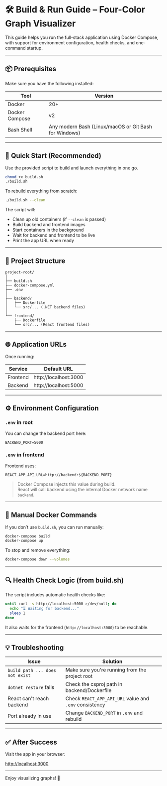 # 🛠️ Build & Run Guide – Four-Color Graph Visualizer

This guide helps you run the full-stack application using Docker Compose, with support for environment configuration, health checks, and one-command startup.

---

## 📦 Prerequisites

Make sure you have the following installed:

| Tool           | Version    |
|----------------|------------|
| Docker         | 20+        |
| Docker Compose | v2         |
| Bash Shell     | Any modern Bash (Linux/macOS or Git Bash for Windows) |

---

## 🚀 Quick Start (Recommended)

Use the provided script to build and launch everything in one go.

```bash
chmod +x build.sh
./build.sh
```

To rebuild everything from scratch:

```bash
./build.sh --clean
```

The script will:
- Clean up old containers (if `--clean` is passed)
- Build backend and frontend images
- Start containers in the background
- Wait for backend and frontend to be live
- Print the app URL when ready

---

## 🧱 Project Structure

```
project-root/
│
├── build.sh
├── docker-compose.yml
├── .env
│
├── backend/
│   ├── Dockerfile
│   └── src/... (.NET backend files)
│
└── frontend/
    ├── Dockerfile
    └── src/... (React frontend files)
```

---

## 🌐 Application URLs

Once running:

| Service  | Default URL           |
|----------|------------------------|
| Frontend | http://localhost:3000  |
| Backend  | http://localhost:5000  |

---

## ⚙️ Environment Configuration

### `.env` in root

You can change the backend port here:

```env
BACKEND_PORT=5000
```

### `.env` in frontend

Frontend uses:

```env
REACT_APP_API_URL=http://backend:${BACKEND_PORT}
```

> Docker Compose injects this value during build.  
> React will call backend using the internal Docker network name `backend`.

---

## 🐳 Manual Docker Commands

If you don’t use `build.sh`, you can run manually:

```bash
docker-compose build
docker-compose up
```

To stop and remove everything:

```bash
docker-compose down --volumes
```

---

## 🔍 Health Check Logic (from build.sh)

The script includes automatic health checks like:

```bash
until curl -s http://localhost:5000 >/dev/null; do
  echo "⏳ Waiting for backend..."
  sleep 1
done
```

It also waits for the frontend (`http://localhost:3000`) to be reachable.

---

## 💡 Troubleshooting

| Issue                           | Solution                                                  |
|----------------------------------|------------------------------------------------------------|
| `build path ... does not exist` | Make sure you're running from the project root            |
| `dotnet restore` fails          | Check the csproj path in backend/Dockerfile               |
| React can't reach backend       | Check `REACT_APP_API_URL` value and `.env` consistency    |
| Port already in use             | Change `BACKEND_PORT` in `.env` and rebuild               |

---

## ✅ After Success

Visit the app in your browser:

[http://localhost:3000](http://localhost:3000)

---

Enjoy visualizing graphs! 🎨
